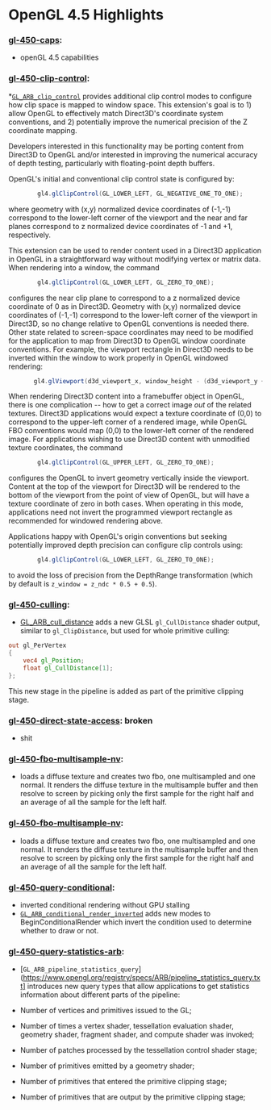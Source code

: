 # OpenGL 4.5 Highlights

### [gl-450-caps](https://github.com/elect86/jogl-samples/blob/master/jogl-samples/src/tests/gl_450/Gl_450_caps.java):

* openGL 4.5 capabilities

### [gl-450-clip-control](https://github.com/elect86/jogl-samples/blob/master/jogl-samples/src/tests/gl_450/Gl_450_clip_control.java):

*[`GL_ARB_clip_control`](https://www.opengl.org/registry/specs/ARB/clip_control.txt) provides additional clip control modes to configure how clip space is mapped to window space.  This extension's goal is to 1) allow OpenGL to effectively match Direct3D's coordinate system
conventions, and 2) potentially improve the numerical precision of the Z coordinate mapping.

Developers interested in this functionality may be porting content from Direct3D to OpenGL and/or interested in improving the numerical accuracy of depth testing, particularly with floating-point depth buffers.

OpenGL's initial and conventional clip control state is configured by:
```java
        gl4.glClipControl(GL_LOWER_LEFT, GL_NEGATIVE_ONE_TO_ONE);
```
where geometry with (x,y) normalized device coordinates of (-1,-1) correspond to the lower-left corner of the viewport and the near and far planes correspond to z normalized device coordinates of -1 and +1, respectively.

This extension can be used to render content used in a Direct3D application in OpenGL in a straightforward way without modifying vertex or matrix data.  When rendering into a window, the command
```java
        gl4.glClipControl(GL_LOWER_LEFT, GL_ZERO_TO_ONE);
```
configures the near clip plane to correspond to a z normalized device coordinate of 0 as in Direct3D.  Geometry with (x,y) normalized device coordinates of (-1,-1) correspond to the lower-left corner of the viewport in Direct3D, so no change relative to OpenGL conventions is needed there. Other state related to screen-space coordinates may need to be modified for the application to map from Direct3D to OpenGL window coordinate conventions.  For example, the viewport rectangle in Direct3D needs to be inverted within the window to work properly in OpenGL windowed rendering:
```java
       gl4.glViewport(d3d_viewport_x, window_height - (d3d_viewport_y + d3d_viewport_height), d3d_viewport_width, d3d_viewport_height);
```
When rendering Direct3D content into a framebuffer object in OpenGL, there is one complication -- how to get a correct image *out* of the related textures.  Direct3D applications would expect a texture coordinate of (0,0) to correspond to the upper-left corner of a rendered image, while OpenGL FBO conventions would map (0,0) to the lower-left corner of the rendered image.  For applications wishing to use Direct3D content with unmodified texture coordinates, the command
```java
        gl4.glClipControl(GL_UPPER_LEFT, GL_ZERO_TO_ONE);
```
configures the OpenGL to invert geometry vertically inside the viewport. Content at the top of the viewport for Direct3D will be rendered to the bottom of the viewport from the point of view of OpenGL, but will have a <t> texture coordinate of zero in both cases.  When operating in this mode, applications need not invert the programmed viewport rectangle as recommended for windowed rendering above.

Applications happy with OpenGL's origin conventions but seeking potentially improved depth precision can configure clip controls using:
```java
        gl4.glClipControl(GL_LOWER_LEFT, GL_ZERO_TO_ONE);
```
to avoid the loss of precision from the DepthRange transformation (which by default is `z_window = z_ndc * 0.5 + 0.5`).

### [gl-450-culling](https://github.com/elect86/jogl-samples/blob/master/jogl-samples/src/tests/gl_450/Gl_450_culling.java):

* [GL_ARB_cull_distance](https://www.opengl.org/registry/specs/ARB/cull_distance.txt) adds a new GLSL `gl_CullDistance` shader output, similar to `gl_ClipDistance`, but used for whole primitive culling:
```glsl
out gl_PerVertex
{
    vec4 gl_Position;
    float gl_CullDistance[1];
};
```
This new stage in the pipeline is added as part of the primitive clipping stage.

### [gl-450-direct-state-access](https://github.com/elect86/jogl-samples/blob/master/jogl-samples/src/tests/gl_450/Gl_450_direct_state_access.java): broken

* shit

### [gl-450-fbo-multisample-nv](https://github.com/elect86/jogl-samples/blob/master/jogl-samples/src/tests/gl_450/Gl_450_fbo_multisample_explicit.java):

* loads a diffuse texture and creates two fbo, one multisampled and one normal. It renders the diffuse texture in the 
multisample buffer and then resolve to screen by picking only the first sample for the right half and an average of all
the sample for the left half.
 
### [gl-450-fbo-multisample-nv](https://github.com/elect86/jogl-samples/blob/master/jogl-samples/src/tests/gl_450/Gl_450_fbo_multisample_explicit.java):

* loads a diffuse texture and creates two fbo, one multisampled and one normal. It renders the diffuse texture in the 
multisample buffer and then resolve to screen by picking only the first sample for the right half and an average of all
the sample for the left half.
 
### [gl-450-query-conditional](https://github.com/elect86/jogl-samples/blob/master/jogl-samples/src/tests/gl_450/Gl_450_query_conditional.java):

* inverted conditional rendering without GPU stalling
* [`GL_ARB_conditional_render_inverted`](https://www.opengl.org/registry/specs/ARB/conditional_render_inverted.txt) adds 
new modes to BeginConditionalRender which invert the condition used to determine whether to draw or not.
 
### [gl-450-query-statistics-arb](https://github.com/elect86/jogl-samples/blob/master/jogl-samples/src/tests/gl_450/Gl_450_query_statistic_arb.java):

* [`GL_ARB_pipeline_statistics_query`](https://www.opengl.org/registry/specs/ARB/pipeline_statistics_query.txt] introduces 
new query types that allow applications to get statistics information about different parts of the pipeline:

- Number of vertices and primitives issued to the GL;

- Number of times a vertex shader, tessellation evaluation shader, geometry shader, fragment shader, and compute shader was invoked;

- Number of patches processed by the tessellation control shader stage;

- Number of primitives emitted by a geometry shader;

- Number of primitives that entered the primitive clipping stage;

- Number of primitives that are output by the primitive clipping stage;
